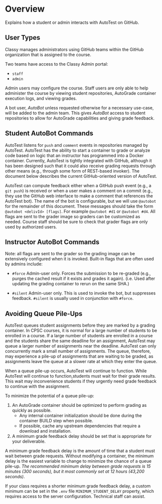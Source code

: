 # Overview

Explains how a student or admin interacts with AutoTest on GitHub.

## User Types

Classy manages administrators using GitHub teams within the GitHub organization that is assigned to the course.

Two teams have access to the Classy Admin portal:

- `staff`
- `admin`

Admin users may configure the course. Staff users are only able to help administer the course by viewing student repositories, AutoGrade container execution logs, and viewing grades.

A bot user, *AutoBot* unless requested otherwise for a necessary use-case, will be added to the admin team. This gives *AutoBot* access to student repositories to allow for AutoGrade capabilities and giving grade feedback.

## Student AutoBot Commands

AutoTest listens for `push` and `comment` events in repositories managed by AutoTest. AutoTest has the ability to start a container to grade or analyze code based on logic that an instructor has programmed into a Docker container. Currently, AutoTest is tightly integrated with GitHub, although it has been designed such that it could also receive grading requests through other means (e.g., through some form of REST-based invoker). The document below describes the current GitHub-oriented version of AutoTest.

AutoTest can compute feedback either when a GitHub push event (e.g., a `git push`) is received or when a user makes a comment on a commit (e.g., they use the GitHub web interface to make a comment that references the AutoTest bot). The name of the bot is configurable, but we will use `@autobot` for the remainder of this document. These messages should take the form `@autobot <delivId> [flags]`. For example `@autobot #d1` or `@autobot #d4`. All flags are sent to the grader image so graders can be customized as needed. Course staff should be sure to check that grader flags are only used by authorized users.

## Instructor AutoBot Commands

Note: all flags are sent to the grader so the grading image can be extensively configured when it is invoked. Built-in flags that are often used by admins include:

* `#force` Admin-user only. Forces the submission to be re-graded (e.g., purges the cached result if it exists and grades it again). (i.e. Used after updating the grading container to rerun on the same SHA.)

* `#silent` Admin-user only. This is used to invoke the bot, but suppresses feedback. `#silent` is usually used in conjunction with `#force`.

## Avoiding Queue Pile-Ups

AutoTest queues student assignments before they are marked by a grading container. In CPSC courses, it is normal for a large number of students to be enrolled in a course. If a large number of students are enrolled in a course and the students share the same deadline for an assignment, AutoTest may queue a larger number of assignments near the deadline. AutoTest can only concurrently mark a small number of assignments. The queue, therefore, may experience a pile-up of assignments that are waiting to be graded, as assignments leave the queue at a slower rate at which they enter the queue.

When a queue pile-up occurs, AutoTest will continue to function. While AutoTest will continue to function,students must wait for their grade results. This wait may inconvenience students if they urgently need grade feedback to continue with the assignment.

To minimize the potential of a queue pile-up:

1. An AutoGrade container should be optimized to perform grading as quickly as possible. 
    - Any internal container initialization should be done during the container BUILD step when possible. 
    - If possible, cache any upstream dependencies that require a download and installation. 
2. A minimum grade feedback delay should be set that is appropriate for your deliverable.

A minimum grade feedback delay is the amount of time that a student must wait between grade requests. Without modifying a container, the minimum delay is the easiest variable to change to minimize the chance of a queue pile-up. *The recommended minimum delay between grade requests is 15 minutes (300 seconds), but it most commonly set at 12 hours (43,200 seconds)*.

If your class requires a shorter minimum grade feedback delay, a custom minimum can be set in the `.env` file `MINIMUM_STUDENT_DELAY` property, which requires access to the server configuration. Technical staff can assist.
